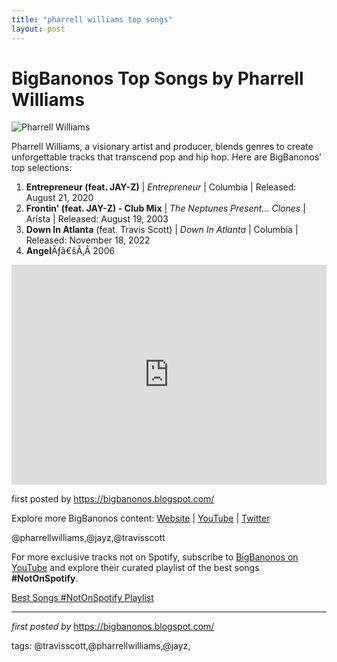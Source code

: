 ```yaml
---
title: "pharrell williams top songs"
layout: post
---
```

<h1>BigBanonos Top Songs by Pharrell Williams</h1>
<img alt="Pharrell Williams" src="https://www.indiewire.com/wp-content/uploads/2014/02/pharrell-williams.jpg" /> <p>Pharrell Williams, a visionary artist and producer, blends genres to create unforgettable tracks that transcend pop and hip hop. Here are BigBanonos' top selections:</p> <ol> <li><strong>Entrepreneur (feat. JAY-Z)</strong> | <em>Entrepreneur</em> | Columbia | Released: August 21, 2020</li> <li><strong>Frontin' (feat. JAY-Z) - Club Mix</strong> | <em>The Neptunes Present... Clones</em> | Arista | Released: August 19, 2003</li> <li><strong>Down In Atlanta</strong> (feat. Travis Scott) | <em>Down In Atlanta</em> | Columbia | Released: November 18, 2022</li><li><strong>Angel</strong>Ãƒâ€šÃ‚Â 2006</li>
</ol> <div> <iframe allow="autoplay; clipboard-write; encrypted-media; fullscreen; picture-in-picture" frameborder="0" height="352" loading="lazy" src="https://open.spotify.com/embed/playlist/6mlFmxZlkf6uB0x5GsuQGY?utm_source=generator" width="100%"></iframe>
</div> <p>first posted by <a href="https://bigbanonos.blogspot.com/">https://bigbanonos.blogspot.com/</a></p> <div> <p>Explore more BigBanonos content: <a href="https://bigbanonos.blogspot.com/">Website</a> | <a href="https://www.youtube.com/@BigBanonos">YouTube</a> | <a href="https://x.com/bigbanonos">Twitter</a></p>
</div> <!--Tags-->
<p>@pharrellwilliams,@jayz,@travisscott</p>


<!--Subscribe and Playlist Links-->
<div>
    <p>For more exclusive tracks not on Spotify, subscribe to <a href="https://www.youtube.com/@BigBanonos" target="_blank">BigBanonos on YouTube</a> and explore their curated playlist of the best songs <strong>#NotOnSpotify</strong>.</p>
    <p><a href="https://www.youtube.com/playlist?list=PLtuNtuTatqI0kFahUCbtbfenC_ET5O_tr" target="_blank">Best Songs #NotOnSpotify Playlist<br /></a></p></div>

<hr />

<p><em>first posted by</em> <a href="https://bigbanonos.blogspot.com/" rel="noopener" target="_new">https://bigbanonos.blogspot.com/</a></p>

<p>tags: @travisscott,@pharrellwilliams,@jayz,</p>
